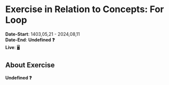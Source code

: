 # Exercise in Relation to Concepts: For Loop
**Date-Start**: 1403,05,21 - 2024,08,11<br>
**Date-End**: **Undefined ❓**<br>
**Live**: [🖥️](https://amirhossein-github.github.io/teacher-khateri/courses/course-1/session-10/exercise/index.html)<br>

## About Exercise
**Undefined ❓**